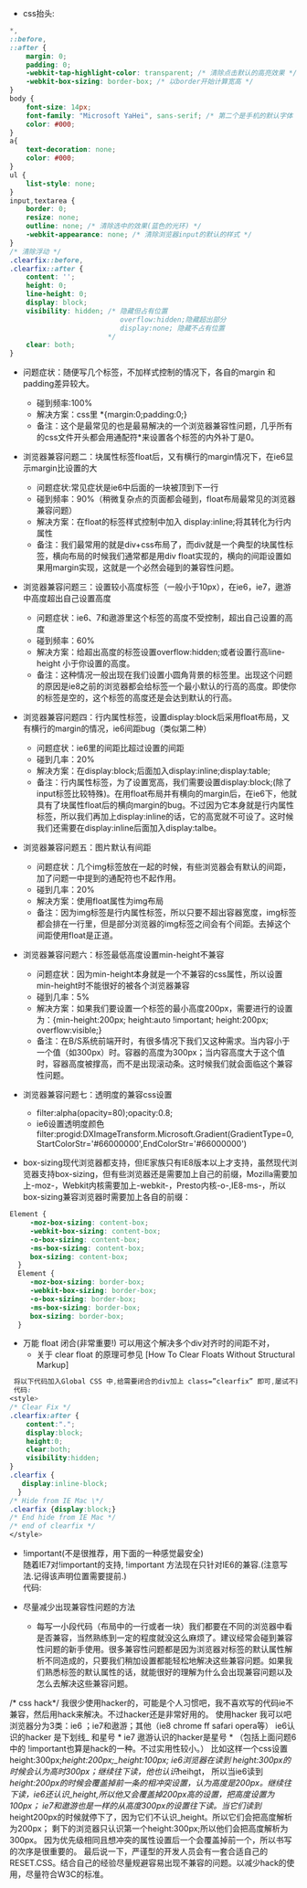 - css抬头:

```css
*,
::before,
::after {
    margin: 0;
    padding: 0;
    -webkit-tap-highlight-color: transparent; /* 清除点击默认的高亮效果 */
    -webkit-box-sizing: border-box; /* 以border开始计算宽高 */
}
body {
    font-size: 14px;
    font-family: "Microsoft YaHei", sans-serif; /* 第二个是手机的默认字体 */
    color: #000;
}
a{
    text-decoration: none;
    color: #000;
}
ul {
    list-style: none;
}
input,textarea {
    border: 0;
    resize: none;
    outline: none; /* 清除选中的效果(蓝色的光环) */
    -webkit-appearance: none; /* 清除浏览器input的默认的样式 */
}
/* 清除浮动 */
.clearfix::before,
.clearfix::after {
    content: '';
    height: 0;
    line-height: 0;
    display: block;
    visibility: hidden; /* 隐藏但占有位置
                           overflow:hidden;隐藏超出部分
                           display:none; 隐藏不占有位置
                        */
    clear: both;
}
```

- 问题症状：随便写几个标签，不加样式控制的情况下，各自的margin 和padding差异较大。
    - 碰到频率:100%
    - 解决方案：css里    *{margin:0;padding:0;}
    - 备注：这个是最常见的也是最易解决的一个浏览器兼容性问题，几乎所有的css文件开头都会用通配符*来设置各个标签的内外补丁是0。

- 浏览器兼容问题二：块属性标签float后，又有横行的margin情况下，在ie6显示margin比设置的大
    - 问题症状:常见症状是ie6中后面的一块被顶到下一行
    - 碰到频率：90%（稍微复杂点的页面都会碰到，float布局最常见的浏览器兼容问题）
    - 解决方案：在float的标签样式控制中加入 display:inline;将其转化为行内属性
    - 备注：我们最常用的就是div+css布局了，而div就是一个典型的块属性标签，横向布局的时候我们通常都是用div float实现的，横向的间距设置如果用margin实现，这就是一个必然会碰到的兼容性问题。

- 浏览器兼容问题三：设置较小高度标签（一般小于10px），在ie6，ie7，遨游中高度超出自己设置高度
    - 问题症状：ie6、7和遨游里这个标签的高度不受控制，超出自己设置的高度
    - 碰到频率：60%
    - 解决方案：给超出高度的标签设置overflow:hidden;或者设置行高line-height 小于你设置的高度。
    - 备注：这种情况一般出现在我们设置小圆角背景的标签里。出现这个问题的原因是ie8之前的浏览器都会给标签一个最小默认的行高的高度。即使你的标签是空的，这个标签的高度还是会达到默认的行高。

- 浏览器兼容问题四：行内属性标签，设置display:block后采用float布局，又有横行的margin的情况，ie6间距bug（类似第二种）
    - 问题症状：ie6里的间距比超过设置的间距
    - 碰到几率：20%
    - 解决方案：在display:block;后面加入display:inline;display:table;
    - 备注：行内属性标签，为了设置宽高，我们需要设置display:block;(除了input标签比较特殊)。在用float布局并有横向的margin后，在ie6下，他就具有了块属性float后的横向margin的bug。不过因为它本身就是行内属性标签，所以我们再加上display:inline的话，它的高宽就不可设了。这时候我们还需要在display:inline后面加入display:talbe。

- 浏览器兼容问题五：图片默认有间距
    - 问题症状：几个img标签放在一起的时候，有些浏览器会有默认的间距，加了问题一中提到的通配符也不起作用。
    - 碰到几率：20%
    - 解决方案：使用float属性为img布局
    - 备注：因为img标签是行内属性标签，所以只要不超出容器宽度，img标签都会排在一行里，但是部分浏览器的img标签之间会有个间距。去掉这个间距使用float是正道。

- 浏览器兼容问题六：标签最低高度设置min-height不兼容
    - 问题症状：因为min-height本身就是一个不兼容的css属性，所以设置min-height时不能很好的被各个浏览器兼容
    - 碰到几率：5%
    - 解决方案：如果我们要设置一个标签的最小高度200px，需要进行的设置为：{min-height:200px; height:auto !important; height:200px; overflow:visible;}
    - 备注：在B/S系统前端开时，有很多情况下我们又这种需求。当内容小于一个值（如300px）时。容器的高度为300px；当内容高度大于这个值时，容器高度被撑高，而不是出现滚动条。这时候我们就会面临这个兼容性问题。

- 浏览器兼容问题七：透明度的兼容css设置
	- filter:alpha(opacity=80);opacity:0.8; 
	- ie6设置透明度颜色filter:progid:DXImageTransform.Microsoft.Gradient(GradientType=0,StartColorStr='#66000000',EndColorStr='#66000000') 

- box-sizing现代浏览器都支持，但IE家族只有IE8版本以上才支持，虽然现代浏览器支持box-sizing，但有些浏览器还是需要加上自己的前缀，Mozilla需要加上-moz-，Webkit内核需要加上-webkit-，Presto内核-o-,IE8-ms-，所以box-sizing兼容浏览器时需要加上各自的前缀：
```css
Element {
     -moz-box-sizing: content-box;  
     -webkit-box-sizing: content-box; 
     -o-box-sizing: content-box; 
     -ms-box-sizing: content-box; 
     box-sizing: content-box; 
  }
  Element {
     -moz-box-sizing: border-box;  
     -webkit-box-sizing: border-box; 
     -o-box-sizing: border-box; 
     -ms-box-sizing: border-box; 
     box-sizing: border-box; 
  }
``` 

- 万能 float 闭合(非常重要!) 可以用这个解决多个div对齐时的间距不对，  
  - 关于 clear float 的原理可参见 [How To Clear Floats Without Structural Markup]   
```css 
 将以下代码加入Global CSS 中,给需要闭合的div加上 class=”clearfix” 即可,屡试不爽.  
 代码:  
<style>  
/* Clear Fix */  
.clearfix:after {  
	content:".";  
	display:block;  
	height:0;  
	clear:both;   
	visibility:hidden;  
}   
.clearfix {
   display:inline-block;
  }   
/* Hide from IE Mac \*/  
.clearfix {display:block;}  
/* End hide from IE Mac */  
/* end of clearfix */ 
</style> 
```

- !important(不是很推荐，用下面的一种感觉最安全)  
  	随着IE7对!important的支持, !important 方法现在只针对IE6的兼容.(注意写法.记得该声明位置需要提前.)  
  	代码:  <style>  #wrapper {   width: 100px!important; /* IE7+FF */  width: 80px; /* IE6 */  }   </style>

- 尽量减少出现兼容性问题的方法
	- 每写一小段代码（布局中的一行或者一块）我们都要在不同的浏览器中看是否兼容，当然熟练到一定的程度就没这么麻烦了。建议经常会碰到兼容性问题的新手使用。很多兼容性问题都是因为浏览器对标签的默认属性解析不同造成的，只要我们稍加设置都能轻松地解决这些兼容问题。如果我们熟悉标签的默认属性的话，就能很好的理解为什么会出现兼容问题以及怎么去解决这些兼容问题。

/* css hack*/
我很少使用hacker的，可能是个人习惯吧，我不喜欢写的代码ie不兼容，然后用hack来解决。不过hacker还是非常好用的。
使用hacker 我可以吧浏览器分为3类：ie6 ；ie7和遨游；其他（ie8 chrome ff safari opera等）
ie6认识的hacker 是下划线_ 和星号 *
ie7 遨游认识的hacker是星号 * （包括上面问题6中的 !important也算是hack的一种。不过实用性较小。）
比如这样一个css设置 height:300px;*height:200px;_height:100px;
ie6浏览器在读到 height:300px的时候会认为高时300px；继续往下读，他也认识*heihgt， 所以当ie6读到*height:200px的时候会覆盖掉前一条的相冲突设置，认为高度是200px。继续往下读，ie6还认识_height,所以他又会覆盖掉200px高的设置，把高度设置为100px；
ie7和遨游也是一样的从高度300px的设置往下读。当它们读到*height200px的时候就停下了，因为它们不认识_height。所以它们会把高度解析为200px；
剩下的浏览器只认识第一个height:300px;所以他们会把高度解析为300px。
因为优先级相同且想冲突的属性设置后一个会覆盖掉前一个，所以书写的次序是很重要的。
最后说一下，严谨型的开发人员会有一套合适自己的RESET.CSS。结合自己的经验尽量规避容易出现不兼容的问题。以减少hack的使用，尽量符合W3C的标准。